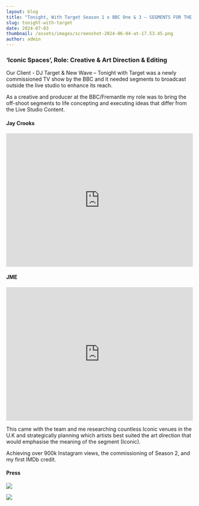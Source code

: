 ```yaml
---
layout: blog
title: "Tonight, With Target Season 1 x BBC One & 3 – SEGMENTS FOR THE SHOW "
slug: tonight-with-target
date: 2024-07-03
thumbnail: /assets/images/screenshot-2024-06-04-at-17.53.45.png
author: admin
---
```

### ‘Iconic Spaces’, Role: Creative &  Art Direction & Editing

Our Client - DJ Target & New Wave – Tonight with Target was a newly commissioned TV show by the BBC and it needed segments to broadcast outside the live studio to enhance its reach.  

As a creative and producer at the BBC/Fremantle my role was to bring the off-shoot segments to life concepting and executing ideas that differ from the Live Studio Content. 

#### Jay Crooks

<iframe src="https://player.vimeo.com/video/577394041?h=96613d3bf6" width="100%" height="360" frameborder="0" allow="autoplay; fullscreen; picture-in-picture" allowfullscreen></iframe>

#### JME

<iframe src="https://player.vimeo.com/video/726380824?h=ba6d9534d2" width="100%" height="360" frameborder="0" allow="autoplay; fullscreen; picture-in-picture" allowfullscreen></iframe>


This came with the team and me researching countless Iconic venues in the U.K and strategically planning which artists best suited the art direction that would emphasise the meaning of the segment (Iconic).

Achieving over 900k Instagram views, the commissioning of Season 2, and my first IMDb credit.

#### Press  

![](/assets/images/screenshot-2024-06-04-at-17.52.27.png)



![](/assets/images/screenshot-2024-06-04-at-17.52.41.png)
